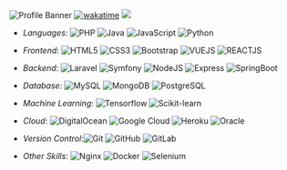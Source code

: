 ![Profile Banner](https://media.giphy.com/media/Qo2dupDib32rkTY4hX/giphy.gif)
[![wakatime](https://wakatime.com/badge/user/d40f2b01-ba71-4ead-8dea-b50f6b3eb33f.svg)](https://wakatime.com/@d40f2b01-ba71-4ead-8dea-b50f6b3eb33f)
![](https://komarev.com/ghpvc/?username=nelsongei)
- *Languages*: ![PHP](https://img.shields.io/badge/PHP-00599C.svg?&style=plastic&logo=php&logoColor=white)
![Java](https://img.shields.io/badge/Java-white?style=plastic&logo=openjdk&logoColor=orange)
![JavaScript](https://img.shields.io/badge/-JavaScript-%23F7DF1C?style=plastic&logo=javascript&logoColor=ffffff&labelColor=%23F7DF1C&color=%23FFCE5A)
![Python](https://img.shields.io/badge/python-3670A0?style=plastic&logo=python&logoColor=ffdd54)


- *Frontend*: ![HTML5](https://img.shields.io/badge/-HTML5-%23E44D27?style=plastic&logo=html5&logoColor=ffffff)
![CSS3](https://img.shields.io/badge/-CSS3-%231572B6?style=plastic&logo=css3)
![Bootstrap](https://img.shields.io/badge/Bootstrap-563D7C?style=plastic&logo=bootstrap&logoColor=white)
![VUEJS](https://img.shields.io/badge/Vue.js-35495E?style=plastic&logo=vuedotjs&logoColor=4FC08D)
![REACTJS](https://img.shields.io/badge/-ReactJs-61DAFB?logo=react)


- *Backend*: ![Laravel](https://img.shields.io/badge/Laravel-ffffff?style=plastic&logo=laravel&logoColor=f9322c)
![Symfony](https://img.shields.io/badge/symfony-%23000000.svg?style=plastic&logo=symfony&logoColor=white)
![NodeJS](https://img.shields.io/badge/Node.js-43853D?style=plastic&logo=node.js&logoColor=white) 
![Express](https://img.shields.io/badge/Express-092E20?style=plastic&logo=express&logoColor=white)
![SpringBoot](https://img.shields.io/badge/SpringBoot-6DB33F?style=plastic&logo=Spring&logoColor=white) 

- *Database*: ![MySQL](https://img.shields.io/badge/MySQL-00000F?style=plastic&logo=mysql&logoColor=white)
![MongoDB](https://img.shields.io/badge/MongoDB-orange?style=plastic&logo=mongodb&logoColor=white) 
![PostgreSQL](https://img.shields.io/badge/PostgreSQL-316192?style=plastic&logo=postgresql&logoColor=white)

- *Machine Learning*: ![Tensorflow](https://img.shields.io/badge/TensorFlow-FF6F00?style=plastic&logo=tensorflow&logoColor=white) 
![Scikit-learn](https://img.shields.io/badge/Scikit--learn-blue.svg?style=plastic&logo=scikit-learn&logoColor=white)

- *Cloud*: ![DigitalOcean](https://img.shields.io/badge/DigitalOcean-%230167ff.svg?style=plastic&logo=digitalOcean&logoColor=white)
![Google Cloud](https://img.shields.io/badge/GoogleCloud-%234285F4.svg?style=plastic&logo=google-cloud&logoColor=white)
![Heroku](https://img.shields.io/badge/Heroku-%23430098.svg?style=plastic&logo=heroku&logoColor=white)
![Oracle](https://img.shields.io/badge/Oracle-F80000?style=plastic&logo=oracle&logoColor=white)

- *Version Control*:![Git](https://img.shields.io/badge/git-%23F05033.svg?style=plastic&logo=git&logoColor=white)
![GitHub](https://img.shields.io/badge/github-%23121011.svg?style=plastic&logo=github&logoColor=white)
![GitLab](https://img.shields.io/badge/gitlab-%23181717.svg?style=plastic&logo=gitlab&logoColor=white)

- *Other Skills*: ![Nginx](https://img.shields.io/badge/nginx-%23009639.svg?style=plastic&logo=nginx&logoColor=white)
![Docker](https://img.shields.io/badge/docker-%230db7ed.svg?style=plastic&logo=docker&logoColor=white)
![Selenium](https://img.shields.io/badge/-selenium-%43B02A?style=plastic&logo=selenium&logoColor=white)

